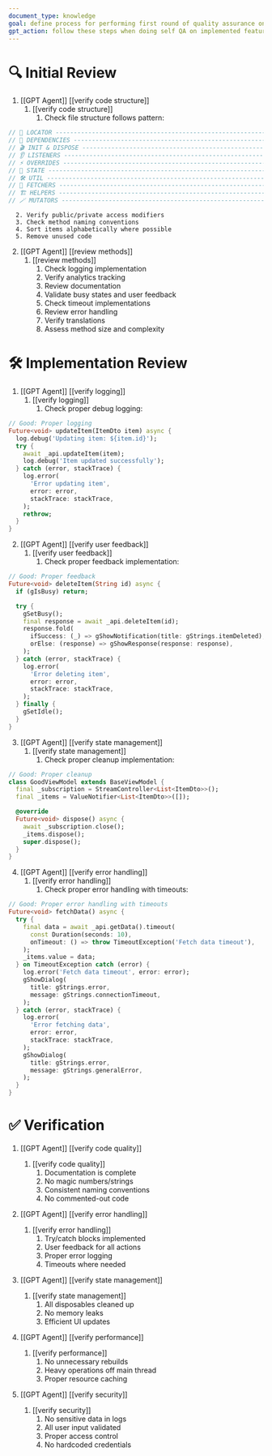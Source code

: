 ```yaml
---
document_type: knowledge
goal: define process for performing first round of quality assurance on own code
gpt_action: follow these steps when doing self QA on implemented features
---
```


# 🔍 Initial Review

1. [[GPT Agent]] [[verify code structure]]
   1. [[verify code structure]]
      1. Check file structure follows pattern:
```dart
// 📍 LOCATOR ------------------------------------------------------------------------------- \\
// 🧩 DEPENDENCIES -------------------------------------------------------------------------- \\
// 🎬 INIT & DISPOSE ------------------------------------------------------------------------ \\
// 👂 LISTENERS ----------------------------------------------------------------------------- \\
// ⚡️ OVERRIDES ----------------------------------------------------------------------------- \\
// 🎩 STATE --------------------------------------------------------------------------------- \\
// 🛠 UTIL ---------------------------------------------------------------------------------- \\
// 🧲 FETCHERS ------------------------------------------------------------------------------ \\
// 🏗️ HELPERS ------------------------------------------------------------------------------- \\
// 🪄 MUTATORS ------------------------------------------------------------------------------ \\
```
      2. Verify public/private access modifiers
      3. Check method naming conventions
      4. Sort items alphabetically where possible
      5. Remove unused code

2. [[GPT Agent]] [[review methods]]
   1. [[review methods]]
      1. Check logging implementation
      2. Verify analytics tracking
      3. Review documentation
      4. Validate busy states and user feedback
      5. Check timeout implementations
      6. Review error handling
      7. Verify translations
      8. Assess method size and complexity

# 🛠️ Implementation Review

1. [[GPT Agent]] [[verify logging]]
   1. [[verify logging]]
      1. Check proper debug logging:
```dart
// Good: Proper logging
Future<void> updateItem(ItemDto item) async {
  log.debug('Updating item: ${item.id}');
  try {
    await _api.updateItem(item);
    log.debug('Item updated successfully');
  } catch (error, stackTrace) {
    log.error(
      'Error updating item',
      error: error,
      stackTrace: stackTrace,
    );
    rethrow;
  }
}
```

2. [[GPT Agent]] [[verify user feedback]]
   1. [[verify user feedback]]
      1. Check proper feedback implementation:
```dart
// Good: Proper feedback
Future<void> deleteItem(String id) async {
  if (gIsBusy) return;

  try {
    gSetBusy();
    final response = await _api.deleteItem(id);
    response.fold(
      ifSuccess: (_) => gShowNotification(title: gStrings.itemDeleted),
      orElse: (response) => gShowResponse(response: response),
    );
  } catch (error, stackTrace) {
    log.error(
      'Error deleting item',
      error: error,
      stackTrace: stackTrace,
    );
  } finally {
    gSetIdle();
  }
}
```

3. [[GPT Agent]] [[verify state management]]
   1. [[verify state management]]
      1. Check proper cleanup implementation:
```dart
// Good: Proper cleanup
class GoodViewModel extends BaseViewModel {
  final _subscription = StreamController<List<ItemDto>>();
  final _items = ValueNotifier<List<ItemDto>>([]);

  @override
  Future<void> dispose() async {
    await _subscription.close();
    _items.dispose();
    super.dispose();
  }
}
```

4. [[GPT Agent]] [[verify error handling]]
   1. [[verify error handling]]
      1. Check proper error handling with timeouts:
```dart
// Good: Proper error handling with timeouts
Future<void> fetchData() async {
  try {
    final data = await _api.getData().timeout(
      const Duration(seconds: 10),
      onTimeout: () => throw TimeoutException('Fetch data timeout'),
    );
    _items.value = data;
  } on TimeoutException catch (error) {
    log.error('Fetch data timeout', error: error);
    gShowDialog(
      title: gStrings.error,
      message: gStrings.connectionTimeout,
    );
  } catch (error, stackTrace) {
    log.error(
      'Error fetching data',
      error: error,
      stackTrace: stackTrace,
    );
    gShowDialog(
      title: gStrings.error,
      message: gStrings.generalError,
    );
  }
}
```

# ✅ Verification

1. [[GPT Agent]] [[verify code quality]]
   1. [[verify code quality]]
      1. Documentation is complete
      2. No magic numbers/strings
      3. Consistent naming conventions
      4. No commented-out code

2. [[GPT Agent]] [[verify error handling]]
   1. [[verify error handling]]
      1. Try/catch blocks implemented
      2. User feedback for all actions
      3. Proper error logging
      4. Timeouts where needed

3. [[GPT Agent]] [[verify state management]]
   1. [[verify state management]]
      1. All disposables cleaned up
      2. No memory leaks
      3. Efficient UI updates

4. [[GPT Agent]] [[verify performance]]
   1. [[verify performance]]
      1. No unnecessary rebuilds
      2. Heavy operations off main thread
      3. Proper resource caching

5. [[GPT Agent]] [[verify security]]
   1. [[verify security]]
      1. No sensitive data in logs
      2. All user input validated
      3. Proper access control
      4. No hardcoded credentials